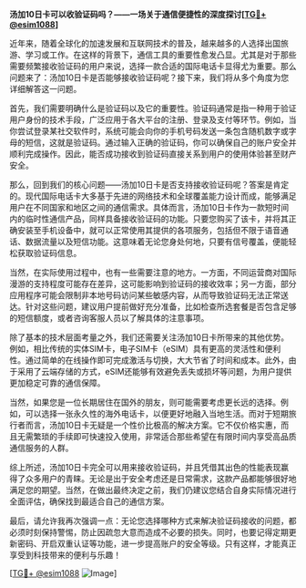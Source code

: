 **汤加10日卡可以收验证码吗？——一场关于通信便捷性的深度探讨[[TG💪+ @esim1088](https://t.me/s/esim1088)]**

近年来，随着全球化的加速发展和互联网技术的普及，越来越多的人选择出国旅游、学习或工作。在这样的背景下，通信工具的重要性愈发凸显。尤其是对于那些需要频繁接收验证码的用户来说，选择一款合适的国际电话卡显得尤为重要。那么问题来了：汤加10日卡是否能够接收验证码呢？接下来，我们将从多个角度为您详细解答这一问题。

首先，我们需要明确什么是验证码以及它的重要性。验证码通常是指一种用于验证用户身份的技术手段，广泛应用于各大平台的注册、登录及支付等环节。例如，当你尝试登录某社交软件时，系统可能会向你的手机号码发送一条包含随机数字或字母的短信，这就是验证码。通过输入正确的验证码，你可以确保自己的账户安全并顺利完成操作。因此，能否成功接收到验证码直接关系到用户的使用体验甚至财产安全。

那么，回到我们的核心问题——汤加10日卡是否支持接收验证码呢？答案是肯定的。现代国际电话卡大多基于先进的网络技术和全球覆盖能力设计而成，能够满足用户在不同国家和地区之间的通信需求。具体而言，汤加10日卡作为一款短时间内的临时性通信产品，同样具备接收验证码的功能。只要您购买了该卡，并将其正确安装至手机设备中，就可以正常使用其提供的各项服务，包括但不限于语音通话、数据流量以及短信功能。这意味着无论您身处何地，只要有信号覆盖，便能轻松获取验证码信息。

当然，在实际使用过程中，也有一些需要注意的地方。一方面，不同运营商对国际漫游的支持程度可能存在差异，这可能影响到验证码的接收效率；另一方面，部分应用程序可能会限制非本地号码访问某些敏感内容，从而导致验证码无法正常送达。针对这些问题，建议用户提前做好充分准备，比如检查所选套餐是否包含足够的短信额度，或者咨询客服人员以了解具体的注意事项。

除了基本的技术层面考量之外，我们还需要关注汤加10日卡所带来的其他优势。例如，相比传统的实体SIM卡，电子SIM卡（eSIM）具有更高的灵活性和便利性。通过简单的在线操作即可完成激活与切换，大大节省了时间和成本。此外，由于采用了云端存储的方式，eSIM还能够有效避免丢失或损坏等问题，为用户提供更加稳定可靠的通信保障。

当然，如果您是一位长期居住在国外的朋友，则可能需要考虑更长远的选择。例如，可以选择一张永久性的海外电话卡，以便更好地融入当地生活。而对于短期旅行者而言，汤加10日卡无疑是一个性价比极高的解决方案。它不仅价格实惠，而且无需繁琐的手续即可快速投入使用，非常适合那些希望在有限时间内享受高品质通信服务的人群。

综上所述，汤加10日卡完全可以用来接收验证码，并且凭借其出色的性能表现赢得了众多用户的青睐。无论是出于安全考虑还是日常需求，这款产品都能够很好地满足您的期望。当然，在做出最终决定之前，我们仍建议您结合自身实际情况进行全面评估，确保找到最适合自己的通信方案。

最后，请允许我再次强调一点：无论您选择哪种方式来解决验证码接收的问题，都必须时刻保持警惕，防止因疏忽大意而造成不必要的损失。同时，也要记得定期更新密码、开启双重认证等功能，进一步提高账户的安全等级。只有这样，才能真正享受到科技带来的便利与乐趣！

[[TG💪+ @esim1088](https://t.me/s/esim1088) ![Image](https://i.postimg.cc/4NQfJmqS/Snipaste-2025-05-13-00-14-12.png)]